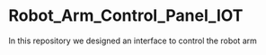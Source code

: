 # Robot_Arm_Control_Panel_IOT
In this repository we designed an interface to control the robot arm 
